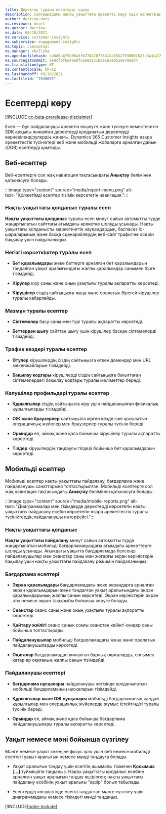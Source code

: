 ```yaml
---
title: Деректер туралы есептерді қарау
description: Сайтыңыздағы нақты уақыттағы әрекетті көру үшін қолжетімді есептерді пайдаланыңыз.
author: darrinw-docs
ms.reviewer: mhart
ms.author: darrinw
ms.date: 06/18/2021
ms.service: customer-insights
ms.subservice: engagement-insights
ms.topic: conceptual
ms.manager: shellyha
ms.openlocfilehash: cb6d9ab75b95a5f677d2267f5412a55327930987b2fc3a1a21958633a8116bd2
ms.sourcegitcommit: aa0cfbf6240a9f560e3131bdec63e051a8786dd4
ms.translationtype: HT
ms.contentlocale: kk-KZ
ms.lasthandoff: 08/10/2021
ms.locfileid: "7036655"
---
```

# <a name="view-reports"></a>Есептерді көру

[!INCLUDE [cc-beta-prerelease-disclaimer](includes/cc-beta-prerelease-disclaimer.md)]

Есеп — бұл пайдаланушы әрекетін өлшеуге және түсінуге көмектесетін SDK арқылы жиналған деректерді қолданатын деректерді көрнекілендірулердің жинағы. Dynamics 365 Customer Insights өзара әрекеттестік түсініктері веб және мобильді жобаларға арналған дайын (OOB) есептерді қамтиды.  

## <a name="web-reports"></a>Веб‑есептер

Веб-есептерге сол жақ навигация тақтасындағы **Анықтау** бөлімінен қатынасуға болады.

:::image type="content" source="media/report-menu.png" alt-text="Қолжетімді есептер тізімін көрсететін навигация.":::

### <a name="real-time-usage-report"></a>Нақты уақыттағы қолданыс туралы есеп

**Нақты уақыттағы қолданыс** туралы есеп минут сайын автоматты түрде жаңартылатын сайттағы ағымдағы әрекетке шолуды ұсынады. Нақты уақыттағы қолданысты маркетингтік науқандардың, баспасөз іс-шараларының және басқа сценарийлердің веб-сайт трафигіне әсерін бақылау үшін пайдаланыңыз.

### <a name="key-metrics-reports"></a>Негізгі көрсеткіштер туралы есеп

- **Бет қаралымдары** жеке беттерге арналған бет қаралымдарын таңдалған уақыт аралығындағы жалпы қаралымдар санымен бірге тізімдейді.

- **Кірулер** кіру саны және оның ұзақтығы туралы ақпаратты көрсетеді.

- **Кірушілер** сіздің сайтыңызға жаңа және оралатын бірегей кірушілер туралы хабарлайды.

### <a name="content-reports"></a>Мазмұн туралы есептер

- **Сілтемелер** басу саны мен түрі туралы ақпаратты көрсетеді.

- **Беттерден шығу** сайттан шығу үшін кірушілер басқан сілтемелерді тізімдейді.

### <a name="traffic-sources-reports"></a>Трафик көздері туралы есептер

- **Өтулер** кірушілердің сіздің сайтыңызға өткен домендер мен URL мекенжайларын тізімдейді.

- **Бақылау кодтары** кірушілерді сіздің сайтыңызға бағыттаған сілтемелердегі бақылау кодтары туралы мәліметтер береді.

### <a name="visitor-profiles-reports"></a>Келушілер профильдері туралы есептер

- **Құрылғылар** сіздің сайтыңызға кіру үшін пайдаланылған физикалық құрылғыларды тізімдейді.

- **ОЖ және браузерлер** сайтыңызға кірген кезде іске қосылатын операциялық жүйелер мен браузерлер туралы түсінік береді.

- **Орындар** ел, аймақ және қала бойынша кірушілер туралы ақпаратты көрсетеді.

- **Тілдер** кірушілердің таңдаулы тілдері бойынша бет қаралымдарын көрсетеді.

## <a name="mobile-reports"></a>Мобильді есептер

Мобильді есептер нақты уақыттағы пайдалану, бағдарлама және пайдаланушы санаттарына топтастырылған. Мобильді есептерге сол жақ навигация тақтасындағы **Анықтау** бөлімінен қатынасуға болады.   

:::image type="content" source="media/mobile-reports.png" alt-text="Диаграммалар мен тізімдерде деректерді көрсететін нақты уақыттағы пайдалану есебін көрсететін өзара әрекеттестік туралы түсініктердің пайдаланушы интерфейсі.":::   

### <a name="real-time-usage"></a>Нақты уақыттағы қолданыс

**Нақты уақыттағы пайдалану** минут сайын автоматты түрде жаңартылатын мобильді бағдарламаңыздағы ағымдағы әрекеттерге шолуды ұсынады. Ағымдағы уақытта бағдарламада белсенді пайдаланушылар мен сеанстар саны мен жоғарғы экран көріністерін бақылау үшін нақты уақыттағы пайдалану режимін пайдаланыңыз.

### <a name="app-reports"></a>Бағдарлама есептері

- **Экран қаралымдары** бағдарламадағы жеке экрандарға арналған экран қаралымдарын және таңдалған уақыт аралығындағы экран қаралымдарының жалпы санын көрсетеді. Экран көріністерін экран аты немесе экран тақырыбы бойынша көруге болады.

- **Сеанстар** сеанс саны және оның ұзақтығы туралы ақпаратты көрсетеді.

- **Қайтару жиілігі** сеанс санын соңғы сеанстан кейінгі күндер саны бойынша топтастырады.

- **Пайдаланушылар** мобильді бағдарламадағы жаңа және оралатын пайдаланушыларды көрсетеді.

- **Оқиғалар** бағдарламадан жиналған барлық оқиғаларды, сонымен қатар әр оқиғаның жалпы санын тізімдейді.

### <a name="user-reports"></a>Пайдаланушы есептері

- **Бағдарлама нұсқалары** пайдаланушы негізінде қолданылатын мобильді бағдарламаның нұсқаларын тізімдейді.

- **Құрылғылар және ОЖ нұсқалары** мобильді бағдарламаның қандай құрылғылар мен операциялық жүйелерде жұмыс істейтіндігі туралы түсінік береді.

- **Орындар** ел, аймақ және қала бойынша бағдарлама пайдаланушылары туралы ақпаратты көрсетеді.

## <a name="filter-by-time-or-value"></a>Уақыт немесе мәні бойынша сүзгілеу

Мәнге немесе уақыт кезеңіне фокус қою үшін веб немесе мобильді есептегі уақыт аралығын немесе мәнді таңдауға болады. 

- Уақыт аралығын таңдау үшін есептің ашымалы тізімінен **Қосымша [...]** түймешігін таңдаңыз. Нақты уақыттағы қолданыс есебіне арналған уақыт аралығын таңдау өшірілген; нақты уақыттағы пайдалану есебінің уақыт аралығы "қазір" болып табылады.

- Есептердің көпшілігінде есепті таңдалған мәнге сүзгілеу үшін диаграммадағы немесе тізімдегі мәнді таңдаңыз.

[!INCLUDE[footer-include](../includes/footer-banner.md)]